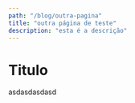 ```yaml
---
path: "/blog/outra-pagina"
title: "outra página de teste"
description: "esta é a descrição"
---
```



# Titulo

asdasdasdasd